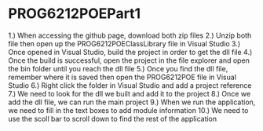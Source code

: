 # PROG6212POEPart1
1.) When accessing the github page, download both zip files
2.) Unzip both file then open up the PROG6212POEClassLibrary file in Visual Studio
3.) Once opened in Visual Studio, build the project in order to get the dll file
4.) Once the build is successful, open the project in the file explorer and open the bin folder until you reach the dll file
5.) Once you find the dll file, remember where it is saved then open the PROG6212POE file in Visual Studio
6.) Right click the folder in Visual Studio and add a project reference
7.) We need to look for the dll we built and add it to the project
8.) Once we add the dll file, we can run the main project
9.) When we run the application, we need to fill in the text boxes to add module information
10.) We need to use the scoll bar to scroll down to find the rest of the application

